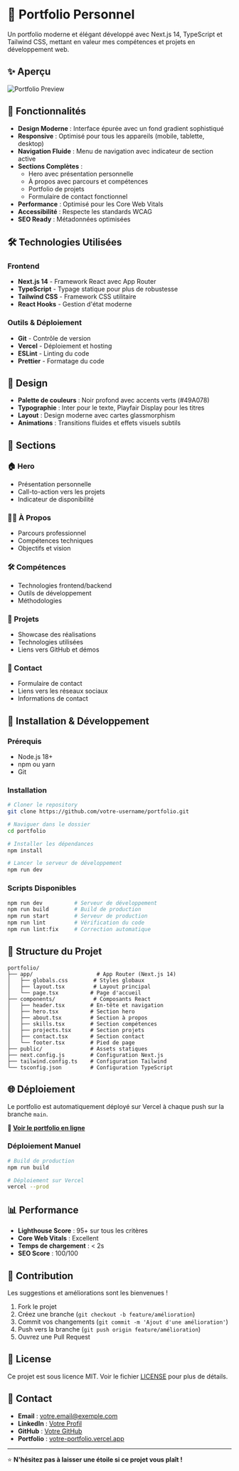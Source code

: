 # 🎨 Portfolio Personnel

Un portfolio moderne et élégant développé avec Next.js 14, TypeScript et Tailwind CSS, mettant en valeur mes compétences et projets en développement web.

## ✨ Aperçu

![Portfolio Preview](https://via.placeholder.com/800x400/49A078/FFFFFF?text=Portfolio+Preview)

## 🚀 Fonctionnalités

- **Design Moderne** : Interface épurée avec un fond gradient sophistiqué
- **Responsive** : Optimisé pour tous les appareils (mobile, tablette, desktop)
- **Navigation Fluide** : Menu de navigation avec indicateur de section active
- **Sections Complètes** :
  - Hero avec présentation personnelle
  - À propos avec parcours et compétences
  - Portfolio de projets
  - Formulaire de contact fonctionnel
- **Performance** : Optimisé pour les Core Web Vitals
- **Accessibilité** : Respecte les standards WCAG
- **SEO Ready** : Métadonnées optimisées

## 🛠️ Technologies Utilisées

### Frontend
- **Next.js 14** - Framework React avec App Router
- **TypeScript** - Typage statique pour plus de robustesse
- **Tailwind CSS** - Framework CSS utilitaire
- **React Hooks** - Gestion d'état moderne

### Outils & Déploiement
- **Git** - Contrôle de version
- **Vercel** - Déploiement et hosting
- **ESLint** - Linting du code
- **Prettier** - Formatage du code

## 🎨 Design

- **Palette de couleurs** : Noir profond avec accents verts (#49A078)
- **Typographie** : Inter pour le texte, Playfair Display pour les titres
- **Layout** : Design moderne avec cartes glassmorphism
- **Animations** : Transitions fluides et effets visuels subtils

## 📱 Sections

### 🏠 Hero
- Présentation personnelle
- Call-to-action vers les projets
- Indicateur de disponibilité

### 👨‍💻 À Propos
- Parcours professionnel
- Compétences techniques
- Objectifs et vision

### 🛠️ Compétences
- Technologies frontend/backend
- Outils de développement
- Méthodologies

### 💼 Projets
- Showcase des réalisations
- Technologies utilisées
- Liens vers GitHub et démos

### 📧 Contact
- Formulaire de contact
- Liens vers les réseaux sociaux
- Informations de contact

## 🚀 Installation & Développement

### Prérequis
- Node.js 18+ 
- npm ou yarn
- Git

### Installation
```bash
# Cloner le repository
git clone https://github.com/votre-username/portfolio.git

# Naviguer dans le dossier
cd portfolio

# Installer les dépendances
npm install

# Lancer le serveur de développement
npm run dev
```

### Scripts Disponibles
```bash
npm run dev          # Serveur de développement
npm run build        # Build de production
npm run start        # Serveur de production
npm run lint         # Vérification du code
npm run lint:fix     # Correction automatique
```

## 📁 Structure du Projet

```
portfolio/
├── app/                    # App Router (Next.js 14)
│   ├── globals.css        # Styles globaux
│   ├── layout.tsx         # Layout principal
│   └── page.tsx          # Page d'accueil
├── components/            # Composants React
│   ├── header.tsx        # En-tête et navigation
│   ├── hero.tsx          # Section hero
│   ├── about.tsx         # Section à propos
│   ├── skills.tsx        # Section compétences
│   ├── projects.tsx      # Section projets
│   ├── contact.tsx       # Section contact
│   └── footer.tsx        # Pied de page
├── public/               # Assets statiques
├── next.config.js        # Configuration Next.js
├── tailwind.config.ts    # Configuration Tailwind
└── tsconfig.json         # Configuration TypeScript
```

## 🌐 Déploiement

Le portfolio est automatiquement déployé sur Vercel à chaque push sur la branche `main`.

**🔗 [Voir le portfolio en ligne](https://votre-portfolio.vercel.app)**

### Déploiement Manuel
```bash
# Build de production
npm run build

# Déploiement sur Vercel
vercel --prod
```

## 📊 Performance

- **Lighthouse Score** : 95+ sur tous les critères
- **Core Web Vitals** : Excellent
- **Temps de chargement** : < 2s
- **SEO Score** : 100/100

## 🤝 Contribution

Les suggestions et améliorations sont les bienvenues !

1. Fork le projet
2. Créez une branche (`git checkout -b feature/amélioration`)
3. Commit vos changements (`git commit -m 'Ajout d'une amélioration'`)
4. Push vers la branche (`git push origin feature/amélioration`)
5. Ouvrez une Pull Request

## 📝 License

Ce projet est sous licence MIT. Voir le fichier [LICENSE](LICENSE) pour plus de détails.

## 📧 Contact

- **Email** : votre.email@exemple.com
- **LinkedIn** : [Votre Profil](https://linkedin.com/in/votre-profil)
- **GitHub** : [Votre GitHub](https://github.com/votre-username)
- **Portfolio** : [votre-portfolio.vercel.app](https://votre-portfolio.vercel.app)

---

⭐ **N'hésitez pas à laisser une étoile si ce projet vous plaît !**
